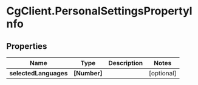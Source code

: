 # CgClient.PersonalSettingsPropertyInfo

## Properties

Name | Type | Description | Notes
------------ | ------------- | ------------- | -------------
**selectedLanguages** | **[Number]** |  | [optional] 


